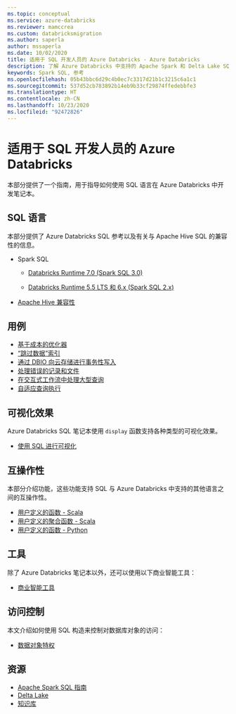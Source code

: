 ```yaml
---
ms.topic: conceptual
ms.service: azure-databricks
ms.reviewer: mamccrea
ms.custom: databricksmigration
ms.author: saperla
author: mssaperla
ms.date: 10/02/2020
title: 适用于 SQL 开发人员的 Azure Databricks - Azure Databricks
description: 了解 Azure Databricks 中支持的 Apache Spark 和 Delta Lake SQL 语言构造及其示例用例。
keywords: Spark SQL, 参考
ms.openlocfilehash: 05b43bbc6d29c4b0ec7c3317d21b1c3215c6a1c1
ms.sourcegitcommit: 537d52cb783892b14eb9b33cf29874ffedebbfe3
ms.translationtype: HT
ms.contentlocale: zh-CN
ms.lasthandoff: 10/23/2020
ms.locfileid: "92472826"
---
```

# <a name="azure-databricks-for-sql-developers"></a>适用于 SQL 开发人员的 Azure Databricks

本部分提供了一个指南，用于指导如何使用 SQL 语言在 Azure Databricks 中开发笔记本。

## <a name="sql-language"></a><a id="spark-sql-lang-manual"> </a><a id="sql-language"> </a>SQL 语言

本部分提供了 Azure Databricks SQL 参考以及有关与 Apache Hive SQL 的兼容性的信息。

* Spark SQL
  * [Databricks Runtime 7.0 (Spark SQL 3.0)](https://spark.apache.org/docs/3.0.0/sql-ref.html)

  * [Databricks Runtime 5.5 LTS 和 6.x (Spark SQL 2.x)](language-manual/index.md)

* [Apache Hive 兼容性](compatibility/hive.md)

## <a name="use-cases"></a><a id="spark-sql-examples"> </a><a id="use-cases"> </a>用例

* [基于成本的优化器](cbo.md)
* [“跳过数据”索引](dataskipping-index.md)
* [通过 DBIO 向云存储进行事务性写入](dbio-commit.md)
* [处理错误的记录和文件](handling-bad-records.md)
* [在交互式工作流中处理大型查询](query-watchdog.md)
* [自适应查询执行](aqe.md)

## <a name="visualizations"></a>可视化效果

Azure Databricks SQL 笔记本使用 `display` 函数支持各种类型的可视化效果。

* [使用 SQL 进行可视化](../../../notebooks/visualizations/index.md#visualizations-in-sql)

## <a name="interoperability"></a>互操作性

本部分介绍功能，这些功能支持 SQL 与 Azure Databricks 中支持的其他语言之间的互操作性。

* [用户定义的函数 - Scala](udf-scala.md)
* [用户定义的聚合函数 - Scala](udaf-scala.md)
* [用户定义的函数 - Python](udf-python.md)

## <a name="tools"></a>工具

除了 Azure Databricks 笔记本以外，还可以使用以下商业智能工具：

* [商业智能工具](../../../integrations/bi/index.md)

## <a name="access-control"></a>访问控制

本文介绍如何使用 SQL 构造来控制对数据库对象的访问：

* [数据对象特权](../../../security/access-control/table-acls/object-privileges.md)

## <a name="resources"></a>资源

* [Apache Spark SQL 指南](https://spark.apache.org/docs/latest/sql-programming-guide.html)
* [Delta Lake](../../../delta/index.md)
* [知识库](https://docs.microsoft.com/azure/databricks/kb/sql/)